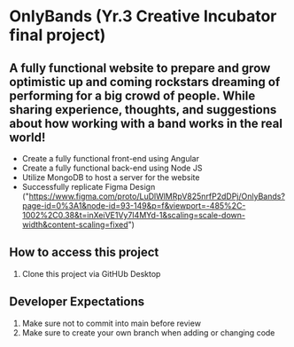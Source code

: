 # OnlyBands (Yr.3 Creative Incubator final project)

## A fully functional website to prepare and grow optimistic up and coming rockstars dreaming of performing for a big crowd of people. While sharing experience, thoughts, and suggestions about how working with a band works in the real world!

* Create a fully functional front-end using Angular
* Create a fully functional back-end using Node JS
* Utilize MongoDB to host a server for the website
* Successfully replicate Figma Design ("https://www.figma.com/proto/LuDlWlMRpV825nrfP2dDPj/OnlyBands?page-id=0%3A1&node-id=93-149&p=f&viewport=-485%2C-1002%2C0.38&t=inXeiVE1Vy7I4MYd-1&scaling=scale-down-width&content-scaling=fixed")

## How to access this project

1. Clone this project via GitHUb Desktop

## Developer Expectations

1. Make sure not to commit into main before review
2. Make sure to create your own branch when adding or changing code